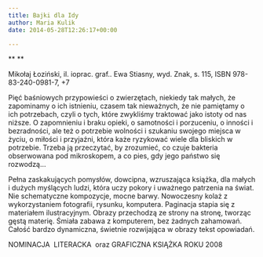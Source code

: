 ```yaml
---
title: Bajki dla Idy
author: Maria Kulik
date: 2014-05-28T12:26:17+00:00

---
```

** **

Mikołaj Łoziński, il. ioprac. graf.. Ewa Stiasny, wyd. Znak, s. 115, ISBN 978-83-240-0981-7, +7

Pięć baśniowych przypowieści o zwierzętach, niekiedy tak małych, że zapominamy o ich istnieniu, czasem tak nieważnych, że nie pamiętamy o ich potrzebach, czyli o tych, które zwykliśmy traktować jako istoty od nas niższe. O zapomnieniu i braku opieki, o samotności i porzuceniu, o inności i bezradności, ale też o potrzebie wolności i szukaniu swojego miejsca w życiu, o miłości i przyjaźni, która każe ryzykować wiele dla bliskich w potrzebie. Trzeba ją przeczytać, by zrozumieć, co czuje bakteria obserwowana pod mikroskopem, a co pies, gdy jego państwo się rozwodzą…

Pełna zaskakujących pomysłów, dowcipna, wzruszająca książka, dla małych i dużych myślących ludzi, która uczy pokory i uważnego patrzenia na świat. Nie schematyczne kompozycje, mocne barwy. Nowoczesny kolaż z wykorzystaniem fotografii, rysunku, komputera. Paginacja stapia się z materiałem ilustracyjnym. Obrazy przechodzą ze strony na stronę, tworząc gęstą materię. Śmiała zabawa z komputerem, bez żadnych zahamowań. Całość bardzo dynamiczna, świetnie rozwijająca w obrazy tekst opowiadań.

NOMINACJA  LITERACKA  oraz GRAFICZNA KSIĄŻKA ROKU 2008

 
